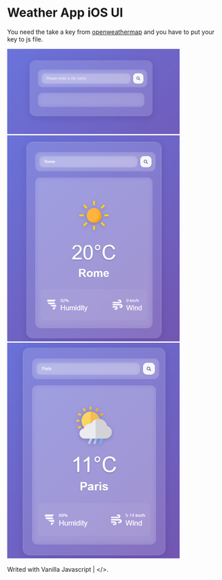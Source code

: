 # Weather App iOS UI

You need the take a key from <a href="https://openweathermap.org/">openweathermap</a> and you have to put your key to js file.

<img src="img/lmao.png" width="400">
<img src="img/lmao2.png" width="400">
<img src="img/lmao3.png" width="400">

Writed with Vanilla Javascript | </>.

